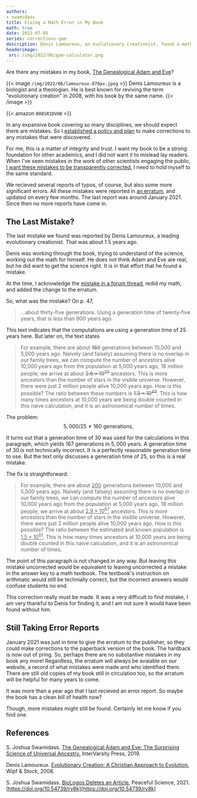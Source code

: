 ```yaml
---
authors:
- swamidass
title: Fixing a Math Error in My Book
math: true
date: 2022-07-05
series: corrections-gae
description: Denis Lamoureux, an evolutionary creationist, found a math error in *The Genealogical Adam and Eve*. This mistake, and the rest, are corrected in the paperback version of the book.
headerimage:
 src: /img/2022/06/gae-calculator.png
---
```


Are there any mistakes in my book, [The Genealogical Adam and Eve](/books/genealogical-adam-eve/)? 

{{< image `/img/2022/06/lamoureux-870px.jpeg` >}}
Denis Lamoureux is a biologist and a theologian. He is best known for reviving the term "evolutionary creation" in 2008, with his book by the same name. 
{{< /image >}}

{{< amazon `B08SR1DVHB` >}}

In any expansive book covering so many disciplines, we should expect there are mistakes. So I [established a policy and plan](/articles/managing-mistakes) to make corrections to any mistakes that were discovered.

For me, this is a matter of integrity and trust. I want my book to be a strong foundation for other academics, and I did not want it to mislead lay readers. When I've seen mistakes in the work of other scientists engaging the public, [I want these mistakes to be transparently corrected.](/articles/biologos-stealth-deletes-an-article/) I need to hold myself to the same standard.

We recieved several reports of typos, of course, but also some more significant errors. All these mistakes were reported in [an erratum](/pdf/genealogical-adam-eve-errata-jan2021.pdf), and updated on every few months. The last report was around January 2021. Since then no more reports have come in.



## The Last Mistake?

The last mistake we found was reported by Denis Lamoureux, a leading evolutionary creationist. That was about 1.5 years ago. 

Denis was working through the book, trying to understand of the science, working out the math for himself. He does not think Adam and Eve are real, but he did want to get the science right. It is in that effort that he found a mistake.

At the time, I acknowledge the [mistake in a forum thread](https://discourse.peacefulscience.org/t/check-my-math-on-number-of-ancestors-by-a-naive-calculation/12389), redid my math, and added the change to the erratum. 

So, what was the mistake? On p. 47, 

> ...about thirty-five generations. Using a generation time of twenty-five years, that is less than 900 years ago.

This text indicates that the computations are using a generation time of 25 years here. But later on, the text states

> For example, there are about <del>$160$</del> generations between 10,000 and 5,000 years ago. Naively (and falsely) assuming there is no overlap in our family trees, we can compute the number of ancestors alive 10,000 years ago from the population at 5,000 years ago, 18 million people; we arrive at about  <del>$2.6 \times 10^{55}$</del> ancestors. This is more ancestors than the number of stars in the visible universe. However, there were just 2 million people alive 10,000 years ago. How is this possible? The ratio between these numbers is <del>$1.3 \times 10^{49}$</del>. This is how many times ancestors at 10,000 years are being double counted in this naive calculation, and it is an astronomical number of times.

The problem: $$5{,}000 / 25 \neq 160 \text{ generations},$$

It turns out that a generation time of $30$ was used for the calculations in this paragraph, which yields $167$ generations in $5{,}000$ years. A generation time of $30$ is not technically incorrect. It is a perfectly reasonable generation time to use. But the text only discusses a generation time of $25$, so this is a real mistake.

The fix is straightforward.

> For example, there are about <ins>$200$</ins> generations between 10,000 and 5,000 years ago. Naively (and falsely) assuming there is no overlap in our family trees, we can compute the number of ancestors alive 10,000 years ago from the population at 5,000 years ago, 18 million people; we arrive at about <ins>$2.9 \times 10^{67}$</ins> ancestors. This is more ancestors than the number of stars in the visible universe. However, there were just 2 million people alive 10,000 years ago. How is this possible? The ratio between the estimated and known population is <ins>$1.5 \times 10^{61}$</ins>. This is how many times ancestors at 10,000 years are being double counted in this naive calculation, and it is an astronomical number of times.

The point of this paragraph is not changed in any way. But leaving this mistake uncorrected would be equivalent to leaving uncorrected a mistake in the answer key to a math textbook. The textbook's instruction on arithmatic would still be technially correct, but the incorrect answers would confuse students no end.

This correction really must be made.   It was a very difficult to find mistake, I am very thankful to Denis for finding it, and I am not sure it would have been found without him.

## Still Taking Error Reports

January 2021 was just in time to give the erratum to the publisher, so they could make corrections to the paperback version of the book. The hardback is now out of pring. So, perhaps there are no substantive mistakes in my book any more! Regardless, the erratum will always be avaiable on our website, a record of what mistakes were made and who identified them. There are still old copies of my book still in circulation too, so the erratum will be helpful for many years to come.

It was more than a year ago that I last recieved an error report. So maybe the book has a clean bill of health now?

Though, more mistakes might still be found. Certainly let me know if you find one. 

<div class=references>

## References

S. Joshua Swamidass. [The Genealogical Adam and Eve: The Surprising Science of Universal Ancestry.](/books/genealogical-adam-eve/) InterVarsity Press, 2019. 

Denis Lamoureux. [Evolutionary Creation: A Christian Approach to Evolution.](https://www.amazon.com/dp/B08SR1DVHB) Wipf & Stock, 2008.

S. Joshua Swamidass. [BioLogos Deletes an Article](/articles/biologos-stealth-deletes-an-article/), Peaceful Science, 2021. [https://doi.org/10.54739/rv8k](https://doi.org/10.54739/rv8k)

</div>